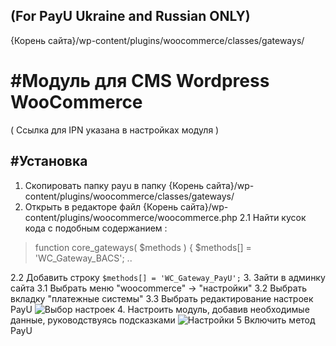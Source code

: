 (For PayU Ukraine and Russian ONLY)
-------
{Корень сайта}/wp-content/plugins/woocommerce/classes/gateways/


#Модуль для CMS Wordpress WooCommerce
======

( Ссылка для IPN указана в настройках модуля )

#Установка
-------------
1. Скопировать папку payu в папку {Корень сайта}/wp-content/plugins/woocommerce/classes/gateways/
2. Открыть в редакторе файл {Корень сайта}/wp-content/plugins/woocommerce/woocommerce.php
2.1 Найти кусок кода с подобным содержанием :
>
>function core_gateways( $methods ) {
>		$methods[] = 'WC_Gateway_BACS'; 
>		..
>		
2.2 Добавить строку  `$methods[] = 'WC_Gateway_PayU';`
3. Зайти в админку сайта
3.1 Выбрать меню "woocommerce" -> "настройки"
3.2 Выбрать вкладку "платежные системы"
3.3 Выбрать редактирование настроек PayU
![Выбор настроек][0]
4. Настроить модуль, добавив необходимые данные, руководствуясь подсказками
![Настройки][1]
5 Включить метод PayU



[0]: https://raw.github.com/PayUUA/Wordpress_Woocommerce/master/choose_settings.png
[1]: https://raw.github.com/PayUUA/Wordpress_Woocommerce/master/settings.png